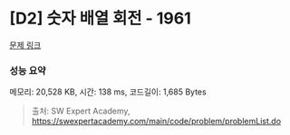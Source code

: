 # [D2] 숫자 배열 회전 - 1961 

[문제 링크](https://swexpertacademy.com/main/code/problem/problemDetail.do?contestProbId=AV5Pq-OKAVYDFAUq) 

### 성능 요약

메모리: 20,528 KB, 시간: 138 ms, 코드길이: 1,685 Bytes



> 출처: SW Expert Academy, https://swexpertacademy.com/main/code/problem/problemList.do